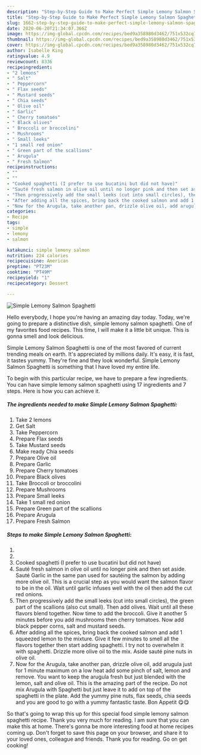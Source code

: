 ```yaml
---
description: "Step-by-Step Guide to Make Perfect Simple Lemony Salmon Spaghetti"
title: "Step-by-Step Guide to Make Perfect Simple Lemony Salmon Spaghetti"
slug: 1662-step-by-step-guide-to-make-perfect-simple-lemony-salmon-spaghetti
date: 2020-06-20T21:34:07.366Z
image: https://img-global.cpcdn.com/recipes/bed9a358980d3462/751x532cq70/simple-lemony-salmon-spaghetti-recipe-main-photo.jpg
thumbnail: https://img-global.cpcdn.com/recipes/bed9a358980d3462/751x532cq70/simple-lemony-salmon-spaghetti-recipe-main-photo.jpg
cover: https://img-global.cpcdn.com/recipes/bed9a358980d3462/751x532cq70/simple-lemony-salmon-spaghetti-recipe-main-photo.jpg
author: Isabelle King
ratingvalue: 4.9
reviewcount: 8336
recipeingredient:
- "2 lemons"
- " Salt"
- " Peppercorn"
- " Flax seeds"
- " Mustard seeds"
- " Chia seeds"
- " Olive oil"
- " Garlic"
- " Cherry tomatoes"
- " Black olives"
- " Broccoli or broccolini"
- " Mushrooms"
- " Small leeks"
- "1 small red onion"
- " Green part of the scallions"
- " Arugula"
- " Fresh Salmon"
recipeinstructions:
- ""
- ""
- "Cooked spaghetti (I prefer to use bucatini but did not have)"
- "Sauté fresh salmon in olive oil until no longer pink and then set aside. Sauté Garlic in the same pan used for sautéing the salmon by adding more olive oil. This is a crucial step as you would want the salmon flavor to be in the oil. Wait until garlic infuses well with the oil then add the cut red onions."
- "Then progressively add the small leeks (cut into small circles), the green part of the scallions (also cut small). Then add olives. Wait until all these flavors blend together. Now time to add the broccoli. Give it another 5 minutes before you add mushrooms then cherry tomatoes. Now add black pepper corns, salt and mustard seeds."
- "After adding all the spices, bring back the cooked salmon and add 1 squeezed lemon to the mixture. Give it few minutes to smell all the flavors together then start adding spaghetti. I try not to overwhelm it with spaghetti. Drizzle more olive oil to the mix. Aside sauté pine nuts in olive oil."
- "Now for the Arugula, take another pan, drizzle olive oil, add arugula just for 1 minute maximum on a low heat add some pinch of salt, lemon and remove. You want to keep the arugula fresh but just blended with the lemon, salt and olive oil. This is the amazing part of the recipe. Do not mix Arugula with Spaghetti but just leave it to add on top of the spaghetti in the plate. Add the yummy pine nuts, flax seeds, chia seeds and you are good to go with a yummy fantastic taste. Bon Appetit 😋😋"
categories:
- Recipe
tags:
- simple
- lemony
- salmon

katakunci: simple lemony salmon 
nutrition: 224 calories
recipecuisine: American
preptime: "PT23M"
cooktime: "PT49M"
recipeyield: "1"
recipecategory: Dessert

---
```



![Simple Lemony Salmon Spaghetti](https://img-global.cpcdn.com/recipes/bed9a358980d3462/751x532cq70/simple-lemony-salmon-spaghetti-recipe-main-photo.jpg)

Hello everybody, I hope you're having an amazing day today. Today, we're going to prepare a distinctive dish, simple lemony salmon spaghetti. One of my favorites food recipes. This time, I will make it a little bit unique. This is gonna smell and look delicious.



Simple Lemony Salmon Spaghetti is one of the most favored of current trending meals on earth. It's appreciated by millions daily. It's easy, it is fast, it tastes yummy. They're fine and they look wonderful. Simple Lemony Salmon Spaghetti is something that I have loved my entire life.


To begin with this particular recipe, we have to prepare a few ingredients. You can have simple lemony salmon spaghetti using 17 ingredients and 7 steps. Here is how you can achieve it.

<!--inarticleads1-->

##### The ingredients needed to make Simple Lemony Salmon Spaghetti:

1. Take 2 lemons
1. Get  Salt
1. Take  Peppercorn
1. Prepare  Flax seeds
1. Take  Mustard seeds
1. Make ready  Chia seeds
1. Prepare  Olive oil
1. Prepare  Garlic
1. Prepare  Cherry tomatoes
1. Prepare  Black olives
1. Take  Broccoli or broccolini
1. Prepare  Mushrooms
1. Prepare  Small leeks
1. Take 1 small red onion
1. Prepare  Green part of the scallions
1. Prepare  Arugula
1. Prepare  Fresh Salmon




<!--inarticleads2-->

##### Steps to make Simple Lemony Salmon Spaghetti:

1. 
1. 
1. Cooked spaghetti (I prefer to use bucatini but did not have)
1. Sauté fresh salmon in olive oil until no longer pink and then set aside. Sauté Garlic in the same pan used for sautéing the salmon by adding more olive oil. This is a crucial step as you would want the salmon flavor to be in the oil. Wait until garlic infuses well with the oil then add the cut red onions.
1. Then progressively add the small leeks (cut into small circles), the green part of the scallions (also cut small). Then add olives. Wait until all these flavors blend together. Now time to add the broccoli. Give it another 5 minutes before you add mushrooms then cherry tomatoes. Now add black pepper corns, salt and mustard seeds.
1. After adding all the spices, bring back the cooked salmon and add 1 squeezed lemon to the mixture. Give it few minutes to smell all the flavors together then start adding spaghetti. I try not to overwhelm it with spaghetti. Drizzle more olive oil to the mix. Aside sauté pine nuts in olive oil.
1. Now for the Arugula, take another pan, drizzle olive oil, add arugula just for 1 minute maximum on a low heat add some pinch of salt, lemon and remove. You want to keep the arugula fresh but just blended with the lemon, salt and olive oil. This is the amazing part of the recipe. Do not mix Arugula with Spaghetti but just leave it to add on top of the spaghetti in the plate. Add the yummy pine nuts, flax seeds, chia seeds and you are good to go with a yummy fantastic taste. Bon Appetit 😋😋




So that's going to wrap this up for this special food simple lemony salmon spaghetti recipe. Thank you very much for reading. I am sure that you can make this at home. There's gonna be more interesting food at home recipes coming up. Don't forget to save this page on your browser, and share it to your loved ones, colleague and friends. Thank you for reading. Go on get cooking!
